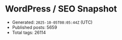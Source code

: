 # WordPress / SEO Snapshot

- Generated: `2025-10-05T08:05:44Z` (UTC)
- Published posts: 5659
- Total tags: 26114
